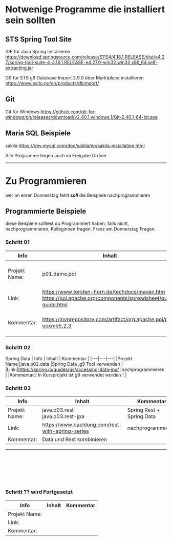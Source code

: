 # Notwenige Programme die installiert sein sollten

## STS Spring Tool Site

IDE für Java Spring installieren https://download.springsource.com/release/STS4/4.18.1.RELEASE/dist/e4.27/spring-tool-suite-4-4.18.1.RELEASE-e4.27.0-win32.win32.x86_64.self-extracting.jar

G9 für STS g9 Database Import 2.9.0 über Marktplace installieren https://www.esito.no/en/products/dbimport/ 

## Git
Git für Windows https://github.com/git-for-windows/git/releases/download/v2.40.1.windows.1/Git-2.40.1-64-bit.exe

## Maria SQL Beispiele
sakila https://dev.mysql.com/doc/sakila/en/sakila-installation.html

Alle Programme liegen auch im Freigabe Ordner 
* * *

# Zu Programmieren
wer an einen Donnerstag fehlt ***soll*** die Beispiele nachprogrammieren

## Programmierte Beispiele
diese Beispiele solltest du Programmiert haben, falls nicht, nachprogrammieren, Kolleginnen fragen. Franz am Donnerstag Fragen.

### **Schritt 01**
|  Info | Inhalt  | Kommentar  |
|---|---|---|
|Projekt Name:|p01.demo.poi   |Erstes Maven Projekt, Apache POI   |
|Link:|https://www.torsten-horn.de/techdocs/maven.htm <br> https://poi.apache.org/components/spreadsheet/quick-guide.html   |  Durchlesen |
|Kommentar:|https://mvnrepository.com/artifact/org.apache.poi/poi-ooxml/5.2.3   |dependeny über maven central auflösen  |

### **Schritt 02**
Spring Data
|  Info | Inhalt  | Kommentar  |
|---|---|---|
|Projekt Name:|java.p02.data  |Spring Data ,g9 Tool verwenden |
|Link:|https://spring.io/guides/gs/accessing-data-jpa/  |nachprogrammieren   |
|Kommentar:| In Kursprojekt ist g9 verwendet worden | |


### **Schritt 03**

|  Info | Inhalt  | Kommentar  |
|---|---|---|
|Projekt Name:|java.p03.rest <br> java.p03.rest-jpa | Spring Rest + Spring Data  |
|Link:|https://www.baeldung.com/rest-with-spring-series  |nachprogrammieren   |
|Kommentar:| Data und Rest kombinieren | |

- - -

<br><br><br><br><br>
### **Schritt ??** wird Fortgesetzt
|  Info | Inhalt  | Kommentar  |
|---|---|---|
|Projekt Name:|  |  |
|Link:|  |   |
|Kommentar:|  | |

